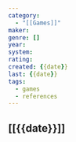 ```yaml
---
category:
  - "[[Games]]"
maker: 
genre: []
year: 
system: 
rating: 
created: {{date}}
last: {{date}}
tags:
  - games
  - references
---
```

## [[{{date}}]]

